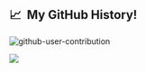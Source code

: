 <h2> 📈 &nbsp;My GitHub History!</h2>


  ![github-user-contribution](https://user-images.githubusercontent.com/77496745/229852272-8836be6d-f4d2-4368-b633-8f79cedd1a94.svg)

<p align="left">
  <img src="https://capsule-render.vercel.app/api?type=waving&color=gradient&height=100&section=footer"/>
</p>
